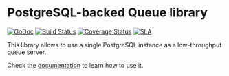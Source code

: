 # PostgreSQL-backed Queue library

[![GoDoc](https://godoc.org/cirello.io/pgqueue?status.svg)](https://godoc.org/cirello.io/pgqueue)
[![Build Status](https://travis-ci.org/cirello-io/pgqueue.svg?branch=master)](https://travis-ci.org/cirello-io/pgqueue)
[![Coverage Status](https://coveralls.io/repos/github/cirello-io/pgqueue/badge.svg?branch=master)](https://coveralls.io/github/cirello-io/pgqueue?branch=master)
[![SLA](https://img.shields.io/badge/SLA-95%25-brightgreen.svg)](https://github.com/cirello-io/public/blob/master/SLA.md)

This library allows to use a single PostgreSQL instance as a low-throughput
queue server.

Check the [documentation](https://godoc.org/cirello.io/pgqueue) to learn how to
use it.